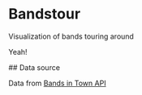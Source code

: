# Bandstour

Visualization of bands touring around

Yeah!

## Data source 

Data from [Bands in Town API](http://www.bandsintown.com/api/overview)





